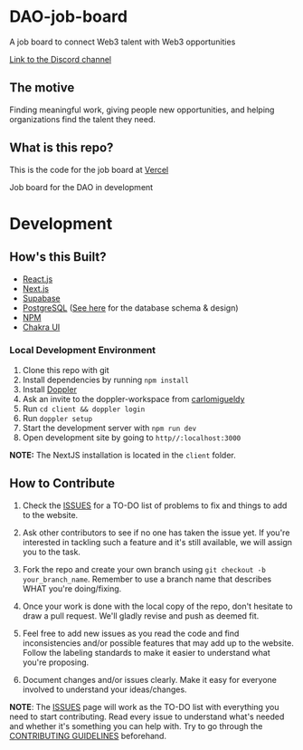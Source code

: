 # DAO-job-board

A job board to connect Web3 talent with Web3 opportunities

[Link to the Discord channel](https://discord.com/channels/883478451850473483/888867921089138729/888877424257925200)

## The motive

Finding meaningful work, giving people new opportunities, and helping organizations find the talent they need.

## **What is this repo?**

This is the code for the job board at [Vercel](https://job-board-sage.vercel.app)

Job board for the DAO in development

# **Development**

## **How's this Built?**

- [React.js](https://reactjs.org/)
- [Next.js](https://nextjs.org/)
- [Supabase](https://supabase.io/)
- [PostgreSQL](https://www.postgresql.org/) ([See here](database) for the database schema & design)
- [NPM](https://www.npmjs.com/)
- [Chakra UI](https://chakra-ui.com/)

### Local Development Environment

1. Clone this repo with git
2. Install dependencies by running `npm install`
3. Install [Doppler](https://docs.doppler.com/docs/enclave-installation)
4. Ask an invite to the doppler-workspace from [carlomigueldy](https://github.com/carlomigueldy)
5. Run `cd client && doppler login`
6. Run `doppler setup`
7. Start the development server with `npm run dev`
8. Open development site by going to `http//:localhost:3000`

**NOTE:** The NextJS installation is located in the `client` folder.

## **How to Contribute**

1. Check the [ISSUES](https://github.com/Developer-DAO/DAO-job-board/issues) for a TO-DO list of problems to fix and things to add to the website.

2. Ask other contributors to see if no one has taken the issue yet. If you're interested in tackling such a feature and it's still available, we will assign you to the task.

3. Fork the repo and create your own branch using `git checkout -b your_branch_name`. Remember to use a branch name that describes WHAT you're doing/fixing.

4. Once your work is done with the local copy of the repo, don't hesitate to draw a pull request. We'll gladly revise and push as deemed fit.

5. Feel free to add new issues as you read the code and find inconsistencies and/or possible features that may add up to the website. Follow the labeling standards to make it easier to understand what you're proposing.

6. Document changes and/or issues clearly. Make it easy for everyone involved to understand your ideas/changes.

**NOTE**: The [ISSUES](https://github.com/Developer-DAO/DAO-job-board/issues) page will work as the TO-DO list with everything you need to start contributing. Read every issue to understand what's needed and whether it's something you can help with. Try to go through the [CONTRIBUTING GUIDELINES](https://github.com/Developer-DAO/developerdao.com/blob/main/CONTRIBUTING.md) beforehand.
